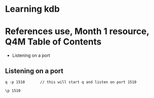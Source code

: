 # Learning kdb

References use, Month 1 resource, Q4M
Table of Contents
=================
* Listening on a port



## Listening on a port
``` Option 1: specifiy at command line
q -p 1510       // this will start q and listen on port 1510
```
```Option 2:speicify within Q session
\p 1510         
```


